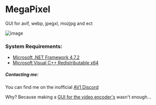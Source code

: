 # MegaPixel
GUI for avif, webp, jpegxl, mozjpg and ect

![image](https://i.imgur.com/Cq5JgUe.png)

### System Requirements:
- [Microsoft .NET Framework 4.7.2](https://dotnet.microsoft.com/download/dotnet-framework/net472)
- [Microsoft Visual C++ Redistributable x64](https://support.microsoft.com/en-us/help/2977003/the-latest-supported-visual-c-downloads)

##### Contacting me:
You can find me on the inofficial [AV1 Discord](https://discord.gg/HSBxne3)

Why? Because making a [GUI for the video encoder's](https://github.com/Alkl58/NotEnoughAV1Encodes) wasn't enough...
